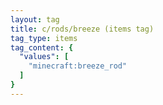 ```yaml
---
layout: tag
title: c/rods/breeze (items tag)
tag_type: items
tag_content: {
  "values": [
    "minecraft:breeze_rod"
  ]
}
---
```

